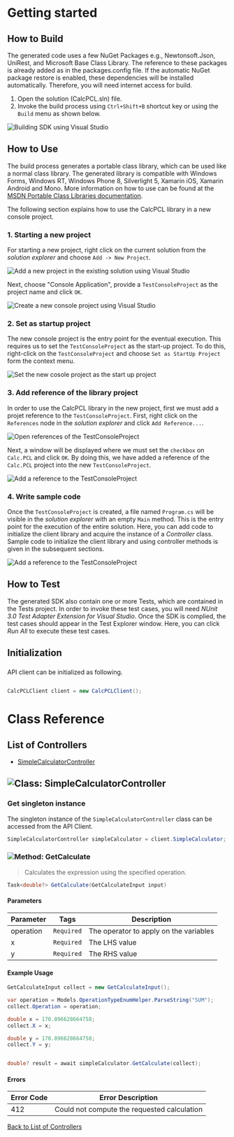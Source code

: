 # Getting started

## How to Build

The generated code uses a few NuGet Packages e.g., Newtonsoft.Json, UniRest,
and Microsoft Base Class Library. The reference to these packages is already
added as in the packages.config file. If the automatic NuGet package restore
is enabled, these dependencies will be installed automatically. Therefore,
you will need internet access for build.

1. Open the solution (CalcPCL.sln) file.
2. Invoke the build process using `Ctrl+Shift+B` shortcut key or using the `Build` menu as shown below.

![Building SDK using Visual Studio](https://apidocs.io/illustration/cs?step=buildSDK&workspaceFolder=Calc-CSharp&workspaceName=CalcPCL&projectName=Calc.PCL)

## How to Use

The build process generates a portable class library, which can be used like a normal class library. The generated library is compatible with Windows Forms, Windows RT, Windows Phone 8,
Silverlight 5, Xamarin iOS, Xamarin Android and Mono. More information on how to use can be found at the [MSDN Portable Class Libraries documentation](http://msdn.microsoft.com/en-us/library/vstudio/gg597391%28v=vs.100%29.aspx).

The following section explains how to use the CalcPCL library in a new console project.

### 1. Starting a new project

For starting a new project, right click on the current solution from the *solution explorer* and choose  ``` Add -> New Project ```.

![Add a new project in the existing solution using Visual Studio](https://apidocs.io/illustration/cs?step=addProject&workspaceFolder=Calc-CSharp&workspaceName=CalcPCL&projectName=Calc.PCL)

Next, choose "Console Application", provide a ``` TestConsoleProject ``` as the project name and click ``` OK ```.

![Create a new console project using Visual Studio](https://apidocs.io/illustration/cs?step=createProject&workspaceFolder=Calc-CSharp&workspaceName=CalcPCL&projectName=Calc.PCL)

### 2. Set as startup project

The new console project is the entry point for the eventual execution. This requires us to set the ``` TestConsoleProject ``` as the start-up project. To do this, right-click on the  ``` TestConsoleProject ``` and choose  ``` Set as StartUp Project ``` form the context menu.

![Set the new cosole project as the start up project](https://apidocs.io/illustration/cs?step=setStartup&workspaceFolder=Calc-CSharp&workspaceName=CalcPCL&projectName=Calc.PCL)

### 3. Add reference of the library project

In order to use the CalcPCL library in the new project, first we must add a projet reference to the ``` TestConsoleProject ```. First, right click on the ``` References ``` node in the *solution explorer* and click ``` Add Reference... ```.

![Open references of the TestConsoleProject](https://apidocs.io/illustration/cs?step=addReference&workspaceFolder=Calc-CSharp&workspaceName=CalcPCL&projectName=Calc.PCL)

Next, a window will be displayed where we must set the ``` checkbox ``` on ``` Calc.PCL ``` and click ``` OK ```. By doing this, we have added a reference of the ```Calc.PCL``` project into the new ``` TestConsoleProject ```.

![Add a reference to the TestConsoleProject](https://apidocs.io/illustration/cs?step=createReference&workspaceFolder=Calc-CSharp&workspaceName=CalcPCL&projectName=Calc.PCL)

### 4. Write sample code

Once the ``` TestConsoleProject ``` is created, a file named ``` Program.cs ``` will be visible in the *solution explorer* with an empty ``` Main ``` method. This is the entry point for the execution of the entire solution.
Here, you can add code to initialize the client library and acquire the instance of a *Controller* class. Sample code to initialize the client library and using controller methods is given in the subsequent sections.

![Add a reference to the TestConsoleProject](https://apidocs.io/illustration/cs?step=addCode&workspaceFolder=Calc-CSharp&workspaceName=CalcPCL&projectName=Calc.PCL)

## How to Test

The generated SDK also contain one or more Tests, which are contained in the Tests project.
In order to invoke these test cases, you will need *NUnit 3.0 Test Adapter Extension for Visual Studio*.
Once the SDK is complied, the test cases should appear in the Test Explorer window.
Here, you can click *Run All* to execute these test cases.

## Initialization

### 

API client can be initialized as following.

```csharp

CalcPCLClient client = new CalcPCLClient();
```

# Class Reference

## <a name="list_of_controllers"></a>List of Controllers

* [SimpleCalculatorController](#simple_calculator_controller)

## <a name="simple_calculator_controller"></a>![Class: ](https://apidocs.io/img/class.png "Calc.PCL.Controllers.SimpleCalculatorController") SimpleCalculatorController

### Get singleton instance

The singleton instance of the ``` SimpleCalculatorController ``` class can be accessed from the API Client.

```csharp
SimpleCalculatorController simpleCalculator = client.SimpleCalculator;
```

### <a name="get_calculate"></a>![Method: ](https://apidocs.io/img/method.png "Calc.PCL.Controllers.SimpleCalculatorController.GetCalculate") GetCalculate

> Calculates the expression using the specified operation.


```csharp
Task<double?> GetCalculate(GetCalculateInput input)
```

#### Parameters

| Parameter | Tags | Description |
|-----------|------|-------------|
| operation |  ``` Required ```  | The operator to apply on the variables |
| x |  ``` Required ```  | The LHS value |
| y |  ``` Required ```  | The RHS value |


#### Example Usage

```csharp
GetCalculateInput collect = new GetCalculateInput();

var operation = Models.OperationTypeEnumHelper.ParseString("SUM");
collect.Operation = operation;

double x = 170.896628664758;
collect.X = x;

double y = 170.896628664758;
collect.Y = y;


double? result = await simpleCalculator.GetCalculate(collect);

```

#### Errors

| Error Code | Error Description |
|------------|-------------------|
| 412 | Could not compute the requested calculation |


[Back to List of Controllers](#list_of_controllers)



